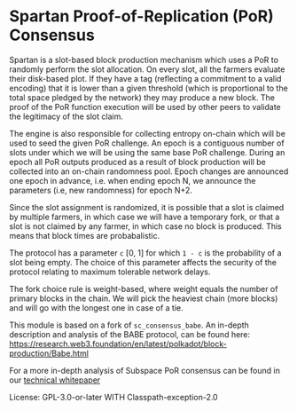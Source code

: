 # Spartan Proof-of-Replication (PoR) Consensus

Spartan is a slot-based block production mechanism which uses a PoR to
randomly perform the slot allocation. On every slot, all the farmers evaluate
their disk-based plot. If they have a tag (reflecting a commitment to a valid
encoding) that it is lower than a given threshold (which is proportional to
the total space pledged by the network) they may produce a new block. The
proof of the PoR function execution will be used by other peers to validate
the legitimacy of the slot claim.

The engine is also responsible for collecting entropy on-chain which will be
used to seed the given PoR challenge. An epoch is a contiguous number of slots
under which we will be using the same base PoR challenge. During an epoch all PoR
outputs produced as a result of block production will be collected into an
on-chain randomness pool. Epoch changes are announced one epoch in advance,
i.e. when ending epoch N, we announce the parameters (i.e, new randomness)
for epoch N+2.

Since the slot assignment is randomized, it is possible that a slot is
claimed by multiple farmers, in which case we will have a temporary fork,
or that a slot is not claimed by any farmer, in which case no block is
produced. This means that block times are probabalistic.

The protocol has a parameter `c` [0, 1] for which `1 - c` is the probability
of a slot being empty. The choice of this parameter affects the security of
the protocol relating to maximum tolerable network delays.

The fork choice rule is weight-based, where weight equals the number of
primary blocks in the chain. We will pick the heaviest chain (more
blocks) and will go with the longest one in case of a tie.

This module is based on a fork of `sc_consensus_babe`.  An in-depth description and analysis of the BABE protocol, can be found here:
<https://research.web3.foundation/en/latest/polkadot/block-production/Babe.html>

For a more in-depth analysis of Subspace PoR consensus can be found in our [technical whitepaper](https://drive.google.com/file/d/1v847u_XeVf0SBz7Y7LEMXi72QfqirstL/view)

License: GPL-3.0-or-later WITH Classpath-exception-2.0